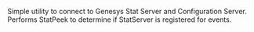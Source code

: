 Simple utility to connect to Genesys Stat Server and Configuration Server.  Performs StatPeek to determine if StatServer is registered for events.